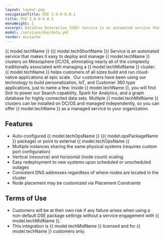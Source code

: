 ```yaml
---
layout: layout.pug
navigationTitle: DSE 3.0.0-6.0.1
title: DSE 3.0.0-6.0.1
menuWeight: 1
excerpt: DataStax Enterprise (DSE) Service is an automated service that makes it easy to deploy and manage DataStax Enterprise clusters on Mesosphere DC/OS.
model: /services/dse/data.yml
render: mustache
---
```


{{ model.techName }} ({{ model.techShortName }}) Service is an automated service that makes it easy to deploy and manage {{ model.techName }} clusters on Mesosphere DC/OS, eliminating nearly all of the complexity traditionally associated with managing a {{ model.techMidName }} cluster. {{ model.techName }} helps customers of all sizes build and run cloud-native applications at epic scale.  Our customers have been using our technology to build personalization, IoT, and Customer 360 type applications, just to name a few.  Inside {{ model.techName }}, you will find Solr to power our Search capability, Spark for Analytics, and a graph database for highly connected data sets. Multiple {{ model.techMidName }} clusters can be installed on DC/OS and managed independently, so you can offer {{ model.techName }} as a managed service to your organization.

## Features

- Auto-configured {{ model.techOpsName }} ({{ model.opsPackageName }} package) or point to external {{ model.techOpsName }}
- Multiple instances sharing the same physical systems (requires custom port configuration)
- Vertical (resource) and horizontal (node count) scaling
- Easy redeployment to new systems upon scheduled or unscheduled outages
- Consistent DNS addresses regardless of where nodes are located in the cluster
- Node placement may be customized via Placement Constraints


## Terms of Use

- Customers will be at their own risk if any failure arises when using a non-default DSE package settings without a service engagement with {{ model.techMidName }}.
- This integration is {{ model.techMidName }} licensed and for {{ model.techName }} customers only.
